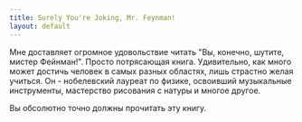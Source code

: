 ```yaml
---
title: Surely You're Joking, Mr. Feynman!
layout: default
---
```

Мне доставляет огромное удовольствие читать "Вы, конечно, шутите, мистер Фейнман!". Просто потрясающая книга. Удивительно, как много может достичь человек в самых разных областях, лишь страстно желая учиться. Он - нобелевский лауреат по физике, освоивший музыкальные инструменты, мастерство рисования с натуры и многое другое.

Вы обсолютно точно должны прочитать эту книгу.
